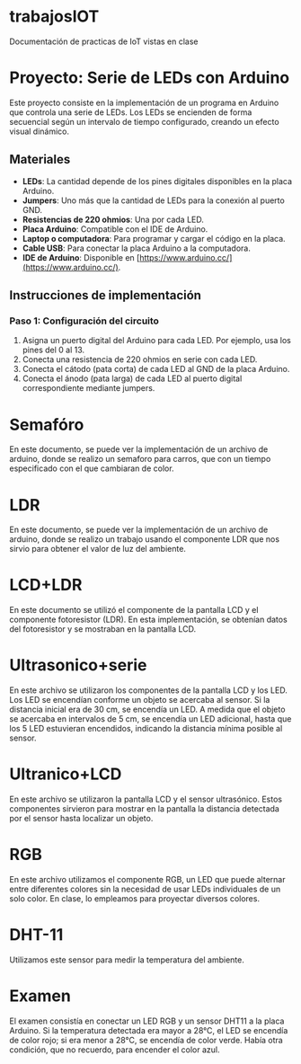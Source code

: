 # trabajosIOT
Documentación de practicas de IoT vistas en clase
# Proyecto: Serie de LEDs con Arduino

Este proyecto consiste en la implementación de un programa en Arduino que controla una serie de LEDs. Los LEDs se encienden de forma secuencial según un intervalo de tiempo configurado, creando un efecto visual dinámico.

## Materiales
- **LEDs**: La cantidad depende de los pines digitales disponibles en la placa Arduino.
- **Jumpers**: Uno más que la cantidad de LEDs para la conexión al puerto GND.
- **Resistencias de 220 ohmios**: Una por cada LED.
- **Placa Arduino**: Compatible con el IDE de Arduino.
- **Laptop o computadora**: Para programar y cargar el código en la placa.
- **Cable USB**: Para conectar la placa Arduino a la computadora.
- **IDE de Arduino**: Disponible en [https://www.arduino.cc/](https://www.arduino.cc/).

## Instrucciones de implementación
### Paso 1: Configuración del circuito
1. Asigna un puerto digital del Arduino para cada LED. Por ejemplo, usa los pines del 0 al 13.
2. Conecta una resistencia de 220 ohmios en serie con cada LED.
3. Conecta el cátodo (pata corta) de cada LED al GND de la placa Arduino.
4. Conecta el ánodo (pata larga) de cada LED al puerto digital correspondiente mediante jumpers.

# Semafóro
En este documento, se puede ver la implementación de un archivo de arduino, donde se realizo un semaforo para carros, que con un tiempo especificado con el que cambiaran de color.
# LDR 
En este documento, se puede ver la implementación de un archivo de arduino, donde se realizo un trabajo usando el componente LDR que nos sirvio para obtener el valor de luz del ambiente.
# LCD+LDR
En este documento se utilizó el componente de la pantalla LCD y el componente fotoresistor (LDR). En esta implementación, se obtenían datos del fotoresistor y se mostraban en la pantalla LCD.
# Ultrasonico+serie
En este archivo se utilizaron los componentes de la pantalla LCD y los LED. Los LED se encendían conforme un objeto se acercaba al sensor. Si la distancia inicial era de 30 cm, se encendía un LED. A medida que el objeto se acercaba en intervalos de 5 cm, se encendía un LED adicional, hasta que los 5 LED estuvieran encendidos, indicando la distancia mínima posible al sensor.
# Ultranico+LCD
En este archivo se utilizaron la pantalla LCD y el sensor ultrasónico. Estos componentes sirvieron para mostrar en la pantalla la distancia detectada por el sensor hasta localizar un objeto.
# RGB 
En este archivo utilizamos el componente RGB, un LED que puede alternar entre diferentes colores sin la necesidad de usar LEDs individuales de un solo color. En clase, lo empleamos para proyectar diversos colores.
# DHT-11
Utilizamos este sensor para medir la temperatura del ambiente.
# Examen
El examen consistía en conectar un LED RGB y un sensor DHT11 a la placa Arduino. Si la temperatura detectada era mayor a 28°C, el LED se encendía de color rojo; si era menor a 28°C, se encendía de color verde. Había otra condición, que no recuerdo, para encender el color azul.

